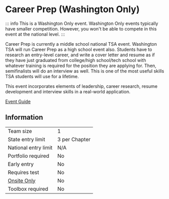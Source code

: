 # Career Prep (Washington Only)

::: info
This is a Washington Only event. Washington Only events typically have smaller competition. However, you won't be able to compete in this event at the national level.
:::

Career Prep is currently a middle school national TSA event. Washington TSA will run Career Prep as a high school event also. Students have to research an entry-level career, and write a cover letter and resume as if they have just graduated from college/high school/tech school with whatever training is required for the position they are applying for. Then, semifinalists will do an interview as well. This is one of the most useful skills TSA students will use for a lifetime.

This event incorporates elements of leadership, career research, resume development and interview skills in a real-world application.

[Event Guide](https://www.washingtontsa.org/s/HS-Career-Prep-23-24.pdf)

## Information

|                        |               |
| ---------------------- | ------------- |
| Team size              | 1             |
| State entry limit      | 3 per Chapter |
| National entry limit   | N/A           |
| Portfolio required     | No            |
| Early entry            | No            |
| Requires test          | No            |
| [Onsite Only](/#terms) | No            |
| Toolbox required       | No            |
